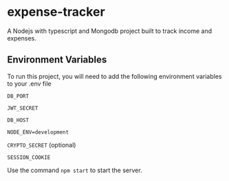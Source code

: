 # expense-tracker
A Nodejs with typescript and Mongodb project built to track income and expenses.

## Environment Variables

To run this project, you will need to add the following environment variables to your .env file

`DB_PORT`

`JWT_SECRET`

`DB_HOST`

`NODE_ENV=development`

`CRYPTO_SECRET` (optional)

`SESSION_COOKIE`


Use the command `npm start` to start the server.
